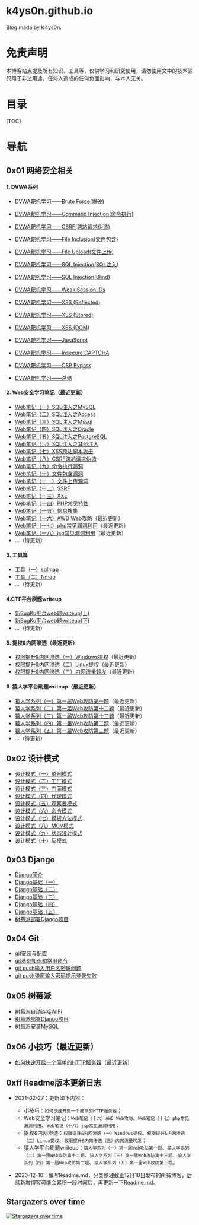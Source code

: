 # k4ys0n.github.io
Blog made by K4ys0n.



# 免责声明

本博客站点提及所有知识、工具等，仅供学习和研究使用，请勿使用文中的技术源码用于非法用途，任何人造成的任何负面影响，与本人无关。



# 目录

[TOC]

# 导航

## 0x01 网络安全相关

#### 1. DVWA系列

- [DVWA靶机学习——Brute Force(爆破)](https://k4ys0n.github.io/2020/07/13/dvwa1/)
- [DVWA靶机学习——Command Injection(命令执行)](https://k4ys0n.github.io/2020/07/13/dvwa2/)

- [DVWA靶机学习——CSRF(跨站请求伪造)](https://k4ys0n.github.io/2020/07/14/dvwa3/)

- [DVWA靶机学习——File Inclusion(文件包含)](https://k4ys0n.github.io/2020/07/14/dvwa4/)

- [DVWA靶机学习——File Upload(文件上传)](https://k4ys0n.github.io/2020/07/15/dvwa5/)
- [DVWA靶机学习——SQL Injection(SQL注入)](https://k4ys0n.github.io/2020/08/13/dvwa6/)
- [DVWA靶机学习——SQL Injection(Blind)](https://k4ys0n.github.io/2020/11/17/dvwa7/)

- [DVWA靶机学习——Weak Session IDs](https://k4ys0n.github.io/2020/11/21/dvwa8/)
- [DVWA靶机学习——XSS (Reflected)](https://k4ys0n.github.io/2020/11/21/dvwa9/)
- [DVWA靶机学习——XSS (Stored)](https://k4ys0n.github.io/2020/11/22/dvwa10/)
- [DVWA靶机学习——XSS (DOM)](https://k4ys0n.github.io/2020/11/22/dvwa11/)

- [DVWA靶机学习——JavaScript](https://k4ys0n.github.io/2020/11/23/dvwa12/)

- [DVWA靶机学习——Insecure CAPTCHA](https://k4ys0n.github.io/2020/11/23/dvwa13/)

- [DVWA靶机学习——CSP Bypass](https://k4ys0n.github.io/2020/11/23/dvwa14/)

- [DVWA靶机学习——总结](https://k4ys0n.github.io/2020/11/25/dvwa15/)

#### 2. Web安全学习笔记（最近更新）

- [Web笔记（一）SQL注入之MySQL](https://k4ys0n.github.io/2020/11/26/SQLInjection1/)
- [Web笔记（二）SQL注入之Access](https://k4ys0n.github.io/2020/11/28/SQLInjection2/)
- [Web笔记（三）SQL注入之Mssql](https://k4ys0n.github.io/2020/11/29/SQLInjection3/)
- [Web笔记（四）SQL注入之Oracle](https://k4ys0n.github.io/2020/11/29/SQLInjection4/)
- [Web笔记（五）SQL注入之PostgreSQL](https://k4ys0n.github.io/2020/11/29/SQLInjection5/)
- [Web笔记（六）SQL注入之其他注入](https://k4ys0n.github.io/2020/11/29/SQLInjection6/)
- [Web笔记（七）XSS跨站脚本攻击](https://k4ys0n.github.io/2020/11/29/XSS/)
- [Web笔记（八）CSRF跨站请求伪造](https://k4ys0n.github.io/2020/12/01/CSRF/)
- [Web笔记（九）命令执行漏洞](https://k4ys0n.github.io/2020/12/02/commandExecute/)
- [Web笔记（十）文件包含漏洞](https://k4ys0n.github.io/2020/12/02/fileInclude/)
- [Web笔记（十一）文件上传漏洞](https://k4ys0n.github.io/2020/12/03/fileUpload/)
- [Web笔记（十二）SSRF](https://k4ys0n.github.io/2020/12/05/SSRF/)
- [Web笔记（十三）XXE](https://k4ys0n.github.io/2020/12/05/XXE/)
- [Web笔记（十四）PHP常见特性](https://k4ys0n.github.io/2020/12/06/phpProperty/)
- [Web笔记（十五）信息搜集](https://k4ys0n.github.io/2020/12/10/informationGathering/)
- [Web笔记（十六）AWD Web攻防](https://k4ys0n.github.io/2020/12/17/awd/)（最近更新）
- [Web笔记（十七）php常见漏洞利用](https://k4ys0n.github.io/2020/12/18/phpVulnerability/)（最近更新）
- [Web笔记（十八）jsp常见漏洞利用](https://k4ys0n.github.io/2020/12/20/jspVulnerability/)（最近更新）
- ...（待更新）

#### 3. 工具篇

- [工具（一）sqlmap](https://k4ys0n.github.io/2020/12/06/sqlmap/)
- [工具（二）Nmap](https://k4ys0n.github.io/2020/12/08/nmap/)
- ...（待更新）

#### 4.CTF平台刷题writeup

- [新BugKu平台web题writeup(上)](https://k4ys0n.github.io/2020/06/18/newBugKuWeb/)
- [新BugKu平台web题writeup(下)](https://k4ys0n.github.io/2020/06/30/newBugKuWeb2/)
- ...（待更新）

#### 5. 提权&内网渗透（最近更新）

- [权限提升&内网渗透（一）Windows提权](https://k4ys0n.github.io/2020/12/24/privilegeEscalation/)（最近更新）
- [权限提升&内网渗透（二）Linux提权](https://k4ys0n.github.io/2020/12/29/privilegeEscalation2/)（最近更新）
- [权限提升&内网渗透（三）内网流量转发](https://k4ys0n.github.io/2021/01/18/trafficForwarding/)（最近更新）

#### 6. 猿人学平台刷题writeup（最近更新）

- [猿人学系列（一）第一届Web攻防第一题](https://k4ys0n.github.io/2021/02/25/yuanrenxueDay1/)（最近更新）
- [猿人学系列（二）第一届Web攻防第十二题](https://k4ys0n.github.io/2021/02/26/yuanrenxueDay12/)（最近更新）
- [猿人学系列（三）第一届Web攻防第十三题](https://k4ys0n.github.io/2021/02/26/yuanrenxueDay13/)（最近更新）
- [猿人学系列（四）第一届Web攻防第二题](https://k4ys0n.github.io/2021/02/27/yuanernxueDay2/)（最近更新）
- [猿人学系列（五）第一届Web攻防第三题](https://k4ys0n.github.io/2021/02/27/yuanrenxueDay3/)（最近更新）
- ...（待更新）



## 0x02 设计模式

- [设计模式（一）单例模式](https://k4ys0n.github.io/2019/12/31/singleTon/)
- [设计模式（二）工厂模式](https://k4ys0n.github.io/2020/01/07/factoryPattern/)
- [设计模式（三）门面模式](https://k4ys0n.github.io/2020/01/10/facadePattern/)
- [设计模式（四）代理模式](https://k4ys0n.github.io/2020/01/13/agentPattern/)
- [设计模式（五）观察者模式](https://k4ys0n.github.io/2020/03/13/observerPattern/)
- [设计模式（六）命令模式](https://k4ys0n.github.io/2020/03/16/commandPattern/)
- [设计模式（七）模板方法模式](https://k4ys0n.github.io/2020/03/17/templateMethod/)
- [设计模式（八）MCV模式](https://k4ys0n.github.io/2020/03/18/MVCPattern/)
- [设计模式（九）状态设计模式](https://k4ys0n.github.io/2020/03/19/StatePattern/)
- [设计模式（十）反模式](https://k4ys0n.github.io/2020/03/20/antiPattern/)



## 0x03 Django

- [Django简介](https://k4ys0n.github.io/2019/12/16/djangoIntroduction/)
- [Django基础（一）](https://k4ys0n.github.io/2019/12/17/django1/)
- [Django基础（二）](https://k4ys0n.github.io/2019/12/18/django2/)
- [Django基础（三）](https://k4ys0n.github.io/2019/12/19/django3/)
- [Django基础（四）](https://k4ys0n.github.io/2019/12/20/django4/)
- [Django基础（五）](https://k4ys0n.github.io/2019/12/30/django5/)
- [树莓派部署Django项目](https://k4ys0n.github.io/2019/11/26/piDjango/)



## 0x04 Git

- [git安装与配置](https://k4ys0n.github.io/2019/11/20/gitInstall&Config/)
- [git基础知识和常用命令](https://k4ys0n.github.io/2019/12/03/gitCommand/)
- [git push输入用户名密码问题](https://k4ys0n.github.io/2019/12/04/gitPushProblem/)
- [git push弹窗输入密码提示登录失败](https://k4ys0n.github.io/2020/11/21/gitPushProblem2/)



## 0x05 树莓派

- [树莓派自动连接WiFi](https://k4ys0n.github.io/2019/11/25/piWifi/)
- [树莓派部署Django项目](https://k4ys0n.github.io/2019/11/26/piDjango/)
- [树莓派安装MySQL](https://k4ys0n.github.io/2019/11/28/piMysql/)



## 0x06 小技巧（最近更新）

- [如何快速开启一个简单的HTTP服务器](https://k4ys0n.github.io/2020/12/24/openSimpleWebServer/)（最近更新）



## 0xff Readme版本更新日志

- 2021-02-27：更新如下内容：
  - 小技巧：`如何快速开启一个简单的HTTP服务器`；
  - Web安全学习笔记：`Web笔记（十六）AWD Web攻防`、`Web笔记（十七）php常见漏洞利用`、`Web笔记（十八）jsp常见漏洞利用`；
  - 提权&内网渗透：`权限提升&内网渗透（一）Windows提权`、`权限提升&内网渗透（二）Linux提权`、`权限提升&内网渗透（三）内网流量转发`；
  - 猿人学平台刷题writeup：`猿人学系列（一）第一届Web攻防第一题`、`猿人学系列（二）第一届Web攻防第十二题`、`猿人学系列（三）第一届Web攻防第十三题`、`猿人学系列（四）第一届Web攻防第二题`、`猿人学系列（五）第一届Web攻防第三题`。

- 2020-12-10：编写Readme.md，分类整理截止12月10日发布的所有博客，后续新增博客可能会累积一段时间后，再更新一下Readme.md。




## Stargazers over time

[![Stargazers over time](https://starchart.cc/K4ys0n/k4ys0n.github.io.svg)](https://starchart.cc/K4ys0n/k4ys0n.github.io)
